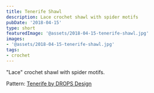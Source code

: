 ```yaml
---
title: Tenerife Shawl
description: Lace crochet shawl with spider motifs
pubDate: '2018-04-15'
type: short
featuredImage: '@assets/2018-04-15-tenerife-shawl.jpg'
images:
- '@assets/2018-04-15-tenerife-shawl.jpg'
tags:
- crochet
---
```

"Lace" crochet shawl with spider motifs.

Pattern: [Tenerife by DROPS Design](https://www.garnstudio.com/pattern.php?id=3218&cid=17)